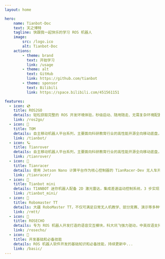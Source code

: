 ```yaml
--- 
layout: home

hero:
    name: Tianbot-Doc
    text: 天之博特
    tagline: 快跟我一起快乐的学习 ROS 机器人
    image: 
        src: /logo.ico
        alt: Tianbot-Doc
    actions:
        - theme: brand
          text: 开始学习
          link: /usage
        - theme: alt
          text: GitHub
          link: https://github.com/tianbot
        - theme: sponsor
          text: Bilibili
          link: https://space.bilibili.com/451561151

features:
  - icon: 💿
    title: ROS2GO
    details: 轻松获取完整的 ROS 开发环境体验，秒级启动、随用随走、无需复杂环境配置、不伤宿主 Windows 系统、多维度恢复能力让小白也可无惧折腾...
    link: /ros2go/
  - icon: 🚚
    title: TOM
    details: 自主移动机器人平台系列，主要面向科研教育行业的高性能开源全向移动底盘，提供开源控制程序、开发文档，支持使用 USB、CAN、UART 等作为外部通信接口，可灵活使用打造自己独特的机器人方案...
    link: /tianbot/
  - icon: 🪐
    title: Tianrover
    details: 自主移动机器人平台系列，主要面向科研教育行业的高性能开源全向移动底盘，提供开源控制程序、开发文档，支持使用 USB、CAN、UART 等作为外部通信接口，可灵活使用打造自己独特的机器人方案...
    link: /tianrover/
  - icon: 🏁
    title: Tianracer
    details: 使用 Jetson Nano 计算平台作为核心控制器的 TianRacer-Dev 无人车开发平台的使用说明，涉及基本功能、硬件、软件的相关信息...
    link: /tianracer/
  - icon: 🚗
    title: Tianbot mini
    details: TIANBOT 迷你机器人配备 2D 激光雷达，集成差速运动控制系统，3 步实现 SLAM 建图导航，从开机到建图导航仅需数秒钟，快速帮您学习和使用 ROS 机器人操作系统控制与构建智能机器人...
    link: /tianbot_mini/
  - icon: 🚁
    title: Robomaster TT
    details: 大疆 RoboMaster TT，不仅可满足日常无人机教学、部分竞赛、演示等多种需求，也可搭配 Tianbot mini 机器人即可构成空地协同套装，让学生和老师更专注在空地协同和编队控制的学习上...
    link: /rmtt/
  - icon: 📢
    title: ROSECHO
    details: 专为 ROS 机器人开发打造的语音交互模块，科大讯飞强力驱动，中英双语支持，来为你的移动机器人加上耳朵吧...
    link: /rosecho/
  - icon: 📖
    title: 开发基础和必备技能
    details: ROS 机器人软件开发的基础知识和必备技能，持续更新中...
    link: /basic/
---
```


<style>
  :root {
  --vp-home-hero-name-color: transparent;
  --vp-home-hero-name-background: -webkit-linear-gradient(120deg, #bd34fe, #41d1ff);

  --vp-home-hero-image-background-image: linear-gradient(-45deg, #bd34fe 50%, #47caff 50%);
  --vp-home-hero-image-filter: blur(40px);
}

</style>
